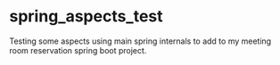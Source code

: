 # spring_aspects_test
Testing some aspects using main spring internals to add to my meeting room reservation spring boot project.
